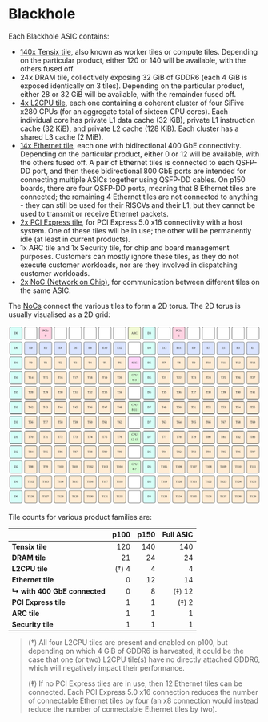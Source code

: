 # Blackhole

Each Blackhole ASIC contains:
* [140x Tensix tile](TensixTile/README.md), also known as worker tiles or compute tiles. Depending on the particular product, either 120 or 140 will be available, with the others fused off.
* 24x DRAM tile, collectively exposing 32 GiB of GDDR6 (each 4 GiB is exposed identically on 3 tiles). Depending on the particular product, either 28 or 32 GiB will be available, with the remainder fused off.
* [4x L2CPU tile](L2CPUTile/README.md), each one containing a coherent cluster of four SiFive x280 CPUs (for an aggregate total of sixteen CPU cores). Each individual core has private L1 data cache (32 KiB), private L1 instruction cache (32 KiB), and private L2 cache (128 KiB). Each cluster has a shared L3 cache (2 MiB).
* [14x Ethernet tile](EthernetTile/README.md), each one with bidirectional 400 GbE connectivity. Depending on the particular product, either 0 or 12 will be available, with the others fused off. A pair of Ethernet tiles is connected to each QSFP-DD port, and then these bidirectional 800 GbE ports are intended for connecting multiple ASICs together using QSFP-DD cables. On p150 boards, there are four QSFP-DD ports, meaning that 8 Ethernet tiles are connected; the remaining 4 Ethernet tiles are not connected to anything - they can still be used for their RISCVs and their L1, but they cannot be used to transmit or receive Ethernet packets.
* [2x PCI Express tile](PCIExpressTile/README.md), for PCI Express 5.0 x16 connectivity with a host system. One of these tiles will be in use; the other will be permanently idle (at least in current products).
* 1x ARC tile and 1x Security tile, for chip and board management purposes. Customers can mostly ignore these tiles, as they do not execute customer workloads, nor are they involved in dispatching customer workloads.
* [2x NoC (Network on Chip)](NoC/README.md), for communication between different tiles on the same ASIC.

The [NoCs](NoC/README.md) connect the various tiles to form a 2D torus. The 2D torus is usually visualised as a 2D grid:

![](../Diagrams/Out/NoC_BH_Layout.svg)

Tile counts for various product families are:

||p100|p150|Full ASIC|
|---|--:|--:|--:|
|**Tensix tile**|120|140|140|
|**DRAM tile**|21|24|24|
|**L2CPU tile**|(†) 4|4|4|
|**Ethernet tile**|0|12|14|
|**↳ with 400 GbE connected**|0|8|(‡) 12|
|**PCI Express tile**|1|1|(‡) 2|
|**ARC tile**|1|1|1|
|**Security tile**|1|1|1|

> (†) All four L2CPU tiles are present and enabled on p100, but depending on which 4 GiB of GDDR6 is harvested, it could be the case that one (or two) L2CPU tile(s) have no directly attached GDDR6, which will negatively impact their performance.
> 
> (‡) If no PCI Express tiles are in use, then 12 Ethernet tiles can be connected. Each PCI Express 5.0 x16 connection reduces the number of connectable Ethernet tiles by four (an x8 connection would instead reduce the number of connectable Ethernet tiles by two).
